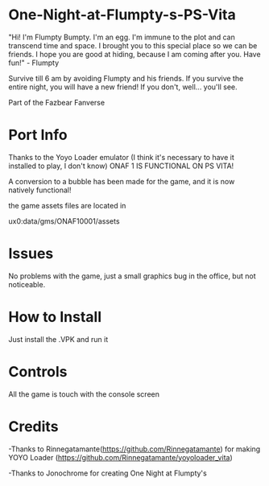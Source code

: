 # One-Night-at-Flumpty-s-PS-Vita
"Hi! I'm Flumpty Bumpty. I'm an egg. I'm immune to the plot and can transcend time and space. I brought you to this special place so we can be friends. I hope you are good at hiding, because I am coming after you. Have fun!" - Flumpty

Survive till 6 am by avoiding Flumpty and his friends. If you survive the entire night, you will have a new friend! If you don't, well... you'll see.

Part of the Fazbear Fanverse

# Port Info
Thanks to the Yoyo Loader emulator (I think it's necessary to have it installed to play, I don't know) ONAF 1 IS FUNCTIONAL ON PS VITA!

A conversion to a bubble has been made for the game, and it is now natively functional!

the game assets files are located in

ux0:data/gms/ONAF10001/assets

# Issues
No problems with the game, just a small graphics bug in the office, but not noticeable.

# How to Install
Just install the .VPK and run it

# Controls
All the game is touch with the console screen

# Credits
-Thanks to Rinnegatamante(https://github.com/Rinnegatamante) for making YOYO Loader (https://github.com/Rinnegatamante/yoyoloader_vita)

-Thanks to 
Jonochrome  for creating One Night at Flumpty's
